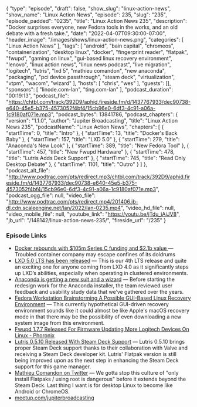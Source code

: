 {
  "type": "episode",
  "draft": false,
  "show_slug": "linux-action-news",
  "show_name": "Linux Action News",
  "episode": 235,
  "slug": "235",
  "episode_padded": "0235",
  "title": "Linux Action News 235",
  "description": "Docker surprises everyone, new Fedora tools in the works, and an old debate with a fresh take.",
  "date": "2022-04-07T09:30:00-07:00",
  "header_image": "/images/shows/linux-action-news.png",
  "categories": [
    "Linux Action News"
  ],
  "tags": [
    "android",
    "bain capital",
    "chromeos",
    "containerization",
    "desktop linux",
    "docker",
    "fingerprint reader",
    "flatpak",
    "fwupd",
    "gaming on linux",
    "gui-based linux recovery environment",
    "lenovo",
    "linux action news",
    "linux news podcast",
    "live migration",
    "logitech",
    "lutris",
    "lxd 5",
    "mathieu comandon",
    "new anaconda",
    "packaging",
    "pci device passthrough",
    "steam deck",
    "virtualization",
    "vtpm",
    "wacom",
    "wizard"
  ],
  "hosts": [
    "chris",
    "wes"
  ],
  "guests": [],
  "sponsors": [
    "linode.com-lan",
    "ting.com-lan"
  ],
  "podcast_duration": "00:19:13",
  "podcast_file": "https://chtbl.com/track/392D9/aphid.fireside.fm/d/1437767933/dec90738-e640-45e5-b375-4573052f4bf4/15cb96e0-6df3-4c91-a06a-1c9180af071e.mp3",
  "podcast_bytes": 13841786,
  "podcast_chapters": {
    "version": "1.1.0",
    "author": "Jupiter Broadcasting",
    "title": "Linux Action News 235",
    "podcastName": "Linux Action News",
    "chapters": [
      {
        "startTime": 0,
        "title": "Intro"
      },
      {
        "startTime": 13,
        "title": "Docker's Back Baby"
      },
      {
        "startTime": 157,
        "title": "LXD 5.0"
      },
      {
        "startTime": 279,
        "title": "Anaconda's New Look"
      },
      {
        "startTime": 389,
        "title": "New Fedora Tool"
      },
      {
        "startTime": 457,
        "title": "New Fwupd Hardware"
      },
      {
        "startTime": 478,
        "title": "Lutris Adds Deck Support"
      },
      {
        "startTime": 745,
        "title": "Read Only Desktop Debate"
      },
      {
        "startTime": 1101,
        "title": "Outro"
      }
    ]
  },
  "podcast_alt_file": "http://www.podtrac.com/pts/redirect.mp3/chtbl.com/track/392D9/aphid.fireside.fm/d/1437767933/dec90738-e640-45e5-b375-4573052f4bf4/15cb96e0-6df3-4c91-a06a-1c9180af071e.mp3",
  "podcast_ogg_file": null,
  "video_file": "http://www.podtrac.com/pts/redirect.mp4/201406.jb-dl.cdn.scaleengine.net/lan/2022/lan-0235.mp4",
  "video_hd_file": null,
  "video_mobile_file": null,
  "youtube_link": "https://youtu.be/jTdu_iAiJV8",
  "jb_url": "/148142/linux-action-news-235/",
  "fireside_url": "/235"
}


### Episode Links

  * [Docker rebounds with $105m Series C funding and $2.1b value ](https://www.theregister.com/2022/03/31/docker_funding_unicorn/ "Docker rebounds with $105m Series C funding and $2.1b value ") — Troubled container company may escape confines of its doldrums
  * [LXD 5.0 LTS has been released](https://discuss.linuxcontainers.org/t/lxd-5-0-lts-has-been-released/13723 "LXD 5.0 LTS has been released") — This is our 4th LTS release and quite an exciting one for anyone coming from LXD 4.0 as it significantly steps up LXD’s abilities, especially when operating in clustered environments.
  * [Anaconda is getting a new suit and a wizard](https://communityblog.fedoraproject.org/anaconda-is-getting-a-new-suit-and-a-wizard/ "Anaconda is getting a new suit and a wizard") — Before starting the redesign work for the Anaconda installer, the team reviewed user feedback and usability study data that we’ve gathered over the years. 
  * [Fedora Workstation Brainstorming A Possible GUI-Based Linux Recovery Environment](https://www.phoronix.com/scan.php?page=news_item&px=Fedora-GUI-Based-Linux-Recovery "Fedora Workstation Brainstorming A Possible GUI-Based Linux Recovery Environment") — This currently hypothetical GUI-driven recovery environment sounds like it could almost be like Apple's macOS recovery mode in that there may be the possibility of even downloading a new system image from this environment.
  * [Fwupd 1.7.7 Released For Firmware Updating More Logitech Devices On Linux - Phoronix](https://www.phoronix.com/scan.php?page=news_item&px=Fwupd-1.7.7 "Fwupd 1.7.7 Released For Firmware Updating More Logitech Devices On Linux - Phoronix")
  * [Lutris 0.5.10 Released With Steam Deck Support](https://www.phoronix.com/scan.php?page=news_item&px=Lutris-0.5.10-Released "Lutris 0.5.10 Released With Steam Deck Support") — Lutris 0.5.10 brings proper Steam Deck support thanks to their collaboration with Valve and receiving a Steam Deck developer kit. Lutris' Flatpak version is still being improved upon as the next step in enhancing the Steam Deck support for this game manager. 
  * [Mathieu Comandon on Twitter](https://twitter.com/MComandon/status/1507827306072457218 "Mathieu Comandon on Twitter") — We gotta stop this culture of "only install Flatpaks / using root is dangerous" before it extends beyond the Steam Deck. Last thing I want is for desktop Linux to become like Android or ChromeOS.
  * [meetup.com/jupiterbroadcasting](http://meetup.com/jupiterbroadcasting "meetup.com/jupiterbroadcasting")


